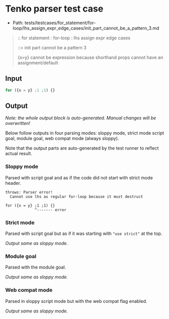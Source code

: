 # Tenko parser test case

- Path: tests/testcases/for_statement/for-loop/lhs_assign_expr_edge_cases/init_part_cannot_be_a_pattern_3.md

> :: for statement : for-loop : lhs assign expr edge cases
>
> ::> init part cannot be a pattern 3
>
> {x=y} cannot be expression because shorthand props cannot have an assignment/default

## Input

`````js
for ({x = y} ;1 ;1) {}
`````

## Output

_Note: the whole output block is auto-generated. Manual changes will be overwritten!_

Below follow outputs in four parsing modes: sloppy mode, strict mode script goal, module goal, web compat mode (always sloppy).

Note that the output parts are auto-generated by the test runner to reflect actual result.

### Sloppy mode

Parsed with script goal and as if the code did not start with strict mode header.

`````
throws: Parser error!
  Cannot use lhs as regular for-loop because it must destruct

for ({x = y} ;1 ;1) {}
             ^------- error
`````

### Strict mode

Parsed with script goal but as if it was starting with `"use strict"` at the top.

_Output same as sloppy mode._

### Module goal

Parsed with the module goal.

_Output same as sloppy mode._

### Web compat mode

Parsed in sloppy script mode but with the web compat flag enabled.

_Output same as sloppy mode._
